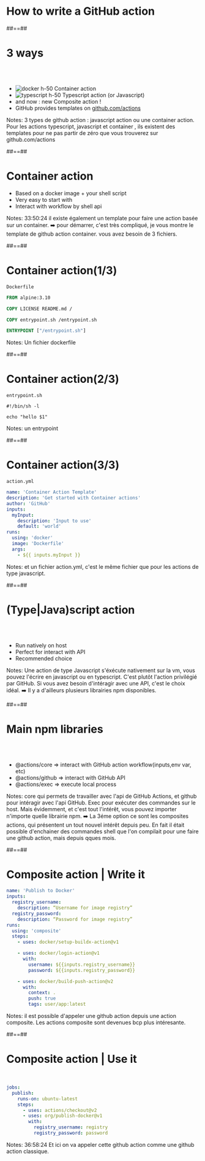 <!-- .slide: class="transition sfeir-bg-red" -->

# How to write a GitHub action

##==##

# 3 ways

<br><br>

- ![docker h-50](./assets/images/docker-logo.png) Container action
- ![typescript h-50](./assets/images/ts-logo.png) Typescript action (or Javascript)
- and now : new Composite action !
- GitHub provides templates on [github.com/actions](https://github.com/actions)
<!-- .element: class="list-fragment" -->

Notes: 3 types de github action : javascript action ou une container action. Pour les actions typescript, javascript et container , ils existent des templates pour ne pas partir de zéro que vous trouverez sur github.com/actions

##==##

# Container action

- Based on a docker image + your shell script
- Very easy to start with
- Interact with workflow by shell api
<!-- .element: class="list-fragment" -->

<!-- * Only compatible with Linux Host
- A fewer longer to start -->

Notes: 33:50:24 il existe également un template pour faire une action basée sur un container. ➡️ pour démarrer, c'est très compliqué, je vous montre le template de github action container. vous avez besoin de 3 fichiers. 

##==##

# Container action(1/3)

<!-- .slide: class="with-code" -->

`Dockerfile`

```Dockerfile
FROM alpine:3.10

COPY LICENSE README.md /

COPY entrypoint.sh /entrypoint.sh

ENTRYPOINT ["/entrypoint.sh"]
```

<!-- .element: class="big-code" -->

Notes: Un fichier dockerfile

##==##

<!-- .slide: class="with-code" -->

# Container action(2/3)

`entrypoint.sh`

```shell
#!/bin/sh -l

echo "hello $1"
```

<!-- .element: class="big-code" -->

Notes: un entrypoint

##==##

<!-- .slide: class="with-code max-height" -->

# Container action(3/3)

`action.yml`

```yaml
name: 'Container Action Template'
description: 'Get started with Container actions'
author: 'GitHub'
inputs:
  myInput:
    description: 'Input to use'
    default: 'world'
runs:
  using: 'docker'
  image: 'Dockerfile'
  args:
    - ${{ inputs.myInput }}
```

Notes: et un fichier action.yml, c'est le même fichier que pour les actions de type javascript. 

##==##

# (Type|Java)script action

<br><br>

- Run natively on host
- Perfect for interact with API
- Recommended choice
<!-- .element: class="list-fragment" -->

<!-- * Faster than container action
- Run on every runner -->

Notes: Une action de type Javascript s'éxécute nativement sur la vm, vous pouvez l'écrire en javascript ou en typescript. C'est plutôt l'action privilégié par GitHub. Si vous avez besoin d'intéragir avec une API, c'est le choix idéal. ➡️ Il y a d'ailleurs plusieurs librairies npm disponibles.

##==##

# Main npm libraries

<br><br>

- @actions/core => interact with GitHub action workflow(inputs,env var, etc)
- @actions/github => interact with GitHub API
- @actions/exec => execute local process
<!-- .element: class="list-fragment" -->

Notes: core qui permets de travailler avec l'api de GitHub Actions, et github pour intéragir avec l'api GitHub. Exec pour exécuter des commandes sur le host. Mais évidemment, et c'est tout l'intérêt, vous pouvez importer n'importe quelle librairie npm. ➡️ La 3éme option ce sont les composites actions, qui présentent un tout nouvel intérêt depuis peu. En fait il était possible d'enchainer des commandes shell que l'on compilait pour une faire une github action, mais depuis qques mois. 

##==##

<!-- .slide: class="with-code max-height" -->

# Composite action | Write it

```yaml
name: 'Publish to Docker'
inputs:
  registry_username:
    description: “Username for image registry”
  registry_password:
    description: “Password for image registry”
runs:
  using: 'composite'
  steps:
    - uses: docker/setup-buildx-action@v1

    - uses: docker/login-action@v1
      with:
        username: ${{inputs.registry_username}}
        password: ${{inputs.registry_password}}

    - uses: docker/build-push-action@v2
      with:
        context: .
        push: true
        tags: user/app:latest
```

Notes: il est possible d'appeler une github action depuis une action composite. Les actions composite sont devenues bcp plus intéresante.

##==##

# Composite action | Use it

<!-- .slide: class="with-code max-height" -->

<br>

```yaml
jobs:
  publish:
    runs-on: ubuntu-latest
    steps:
      - uses: actions/checkout@v2
      - uses: org/publish-docker@v1
        with:
          registry_username: registry
          registry_password: password
```

<!-- .element: class="big-code" -->

Notes: 36:58:24 Et ici on va appeler cette github action comme une github action classique.
